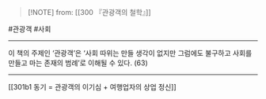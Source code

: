  > [!NOTE] from: [[300 『관광객의 철학』]]

#관광객 #사회 

--- 
이 책의 주제인 ‘관광객’은 ‘사회 따위는 만들 생각이 없지만 그럼에도 불구하고 사회를 만들고 마는 존재의 범례’로 이해될 수 있다. (63)



--- 
[[301b1 동기 = 관광객의 이기심 + 여행업자의 상업 정신]]